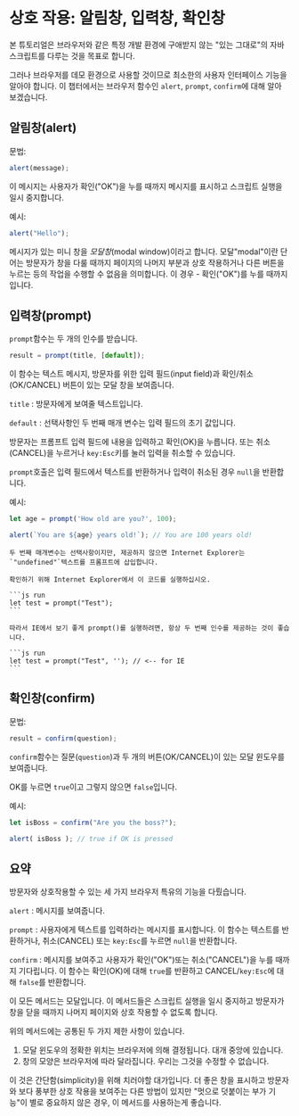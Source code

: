 # 상호 작용: 알림창, 입력창, 확인창

본 튜토리얼은 브라우저와 같은 특정 개발 환경에 구애받지 않는 "있는 그대로"의 자바스크립트를 다루는 것을 목표로 합니다.

그러나 브라우저를 데모 환경으로 사용할 것이므로 최소한의 사용자 인터페이스 기능을 알아야 합니다. 이 챕터에서는 브라우저 함수인 `alert`, `prompt`, `confirm`에 대해 알아 보겠습니다.

## 알림창(alert)

문법:

```js
alert(message);
```

이 메시지는 사용자가 확인("OK")을 누를 때까지 메시지를 표시하고 스크립트 실행을 일시 중지합니다.

예시:

```js run
alert("Hello");
```

메시지가 있는 미니 창을 *모달창*(modal window)이라고 합니다. 모달"modal"이란 단어는 방문자가 창을 다룰 때까지 페이지의 나머지 부분과 상호 작용하거나 다른 버튼을 누르는 등의 작업을 수행할 수 없음을 의미합니다. 이 경우 - 확인("OK")를 누를 때까지 입니다. 

## 입력창(prompt)

`prompt`함수는 두 개의 인수를 받습니다.

```js no-beautify
result = prompt(title, [default]);
```

이 함수는 텍스트 메시지, 방문자를 위한 입력 필드(input field)과 확인/취소(OK/CANCEL) 버튼이 있는 모달 창을 보여줍니다.

`title`
: 방문자에게 보여줄 텍스트입니다.

`default`
: 선택사항인 두 번째 매개 변수는 입력 필드의 초기 값입니다.

방문자는 프롬프트 입력 필드에 내용을 입력하고 확인(OK)을 누릅니다. 또는 취소(CANCEL)을 누르거나 `key:Esc`키를 눌러 입력을 취소할 수 있습니다.

`prompt`호출은 입력 필드에서 텍스트를 반환하거나 입력이 취소된 경우 `null`을 반환합니다.

예시:

```js run
let age = prompt('How old are you?', 100);

alert(`You are ${age} years old!`); // You are 100 years old!
```

````warn header="IE 에서는 항상 '기본값'을 제공하십시오."
두 번째 매개변수는 선택사항이지만, 제공하지 않으면 Internet Explorer는 `"undefined"`텍스트를 프롬프트에 삽입합니다.

확인하기 위해 Internet Explorer에서 이 코드를 실행하십시오.

```js run
let test = prompt("Test");
```

따라서 IE에서 보기 좋게 prompt()를 실행하려면, 항상 두 번째 인수를 제공하는 것이 좋습니다.

```js run
let test = prompt("Test", ''); // <-- for IE
```
````

## 확인창(confirm)

문법:

```js
result = confirm(question);
```

`confirm`함수는 질문(`question`)과 두 개의 버튼(OK/CANCEL)이 있는 모달 윈도우를 보여줍니다.

OK를 누르면 `true`이고 그렇지 않으면 `false`입니다.

예시:

```js run
let isBoss = confirm("Are you the boss?");

alert( isBoss ); // true if OK is pressed
```

## 요약

방문자와 상호작용할 수 있는 세 가지 브라우저 특유의 기능을 다뤘습니다.

`alert`
: 메시지를 보여줍니다.

`prompt`
: 사용자에게 텍스트를 입력하라는 메시지를 표시합니다. 이 함수는 텍스트를 반환하거나, 취소(CANCEL) 또는 `key:Esc`를 누르면 `null`을 반환합니다.

`confirm`
: 메시지를 보여주고 사용자가 확인("OK")또는 취소("CANCEL")을 누를 때까지 기다립니다. 이 함수는 확인(OK)에 대해 `true`를 반환하고 CANCEL/`key:Esc`에 대해 `false`를 반환합니다. 

이 모든 메서드는 모달입니다. 이 메서드들은 스크립트 실행을 일시 중지하고 방문자가 창을 닫을 때까지 나머지 페이지와 상호 작용할 수 없도록 합니다.

위의 메서드에는 공통된 두 가지 제한 사항이 있습니다.

1. 모달 윈도우의 정확한 위치는 브라우저에 의해 결정됩니다. 대개 중앙에 있습니다.
2. 창의 모양은 브라우저에 따라 달라집니다. 우리는 그것을 수정할 수 없습니다.

이 것은 간단함(simplicity)을 위해 치러야할 대가입니다. 더 좋은 창을 표시하고 방문자와 보다 풍부한 상호 작용을 보여주는 다른 방법이 있지만 "멋으로 덧붙이는 부가 기능"이 별로 중요하지 않은 경우, 이 메서드를 사용하는게 좋습니다. 
